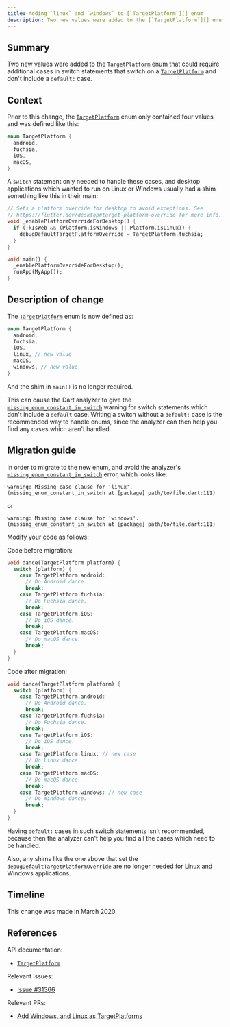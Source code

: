```yaml
---
title: Adding `linux` and `windows` to [`TargetPlatform`][] enum
description: Two new values were added to the [`TargetPlatform`][] enum that could require additional cases in switch statements that switch on a [`TargetPlatform`][].
---
```


## Summary

Two new values were added to the [`TargetPlatform`][] enum that could require additional cases in switch statements that switch on a [`TargetPlatform`][] and don't include a `default:` case.

## Context

Prior to this change, the [`TargetPlatform`][] enum only contained four values, and was defined like this:
```dart
enum TargetPlatform {
  android,
  fuchsia,
  iOS,
  macOS,
}
```

A `switch` statement only needed to handle these cases, and desktop applications which wanted to run on Linux or Windows usually had a shim something like this in their main:

```dart
// Sets a platform override for desktop to avoid exceptions. See
// https://flutter.dev/desktop#target-platform-override for more info.
void _enablePlatformOverrideForDesktop() {
  if (!kIsWeb && (Platform.isWindows || Platform.isLinux)) {
    debugDefaultTargetPlatformOverride = TargetPlatform.fuchsia;
  }
}

void main() {
  _enablePlatformOverrideForDesktop();
  runApp(MyApp());
}
```

## Description of change

The [`TargetPlatform`][] enum is now defined as:

```dart
enum TargetPlatform {
  android,
  fuchsia,
  iOS,
  linux, // new value
  macOS,
  windows, // new value
}
```

And the shim in `main()` is no longer required.

This can cause the Dart analyzer to give the [`missing_enum_constant_in_switch`][]
warning for switch statements which don't include a `default` case. Writing a
switch without a `default:` case is the recommended way to handle enums, since
the analyzer can then help you find any cases which aren't handled.

## Migration guide

In order to migrate to the new enum, and avoid the analyzer's [`missing_enum_constant_in_switch`][] error, which looks like:

```
warning: Missing case clause for 'linux'. (missing_enum_constant_in_switch at [package] path/to/file.dart:111)
```

or 

```
warning: Missing case clause for 'windows'. (missing_enum_constant_in_switch at [package] path/to/file.dart:111)
```

Modify your code as follows: 

Code before migration:

<!-- skip -->
```dart
void dance(TargetPlatform platform) {
  switch (platform) {
    case TargetPlatform.android:
      // Do Android dance.
      break;
    case TargetPlatform.fuchsia:
      // Do Fuchsia dance.
      break;
    case TargetPlatform.iOS:
      // Do iOS dance.
      break;
    case TargetPlatform.macOS:
      // Do macOS dance.
      break;
  }
}
```

Code after migration:

<!-- skip -->
```dart
void dance(TargetPlatform platform) {
  switch (platform) {
    case TargetPlatform.android:
      // Do Android dance.
      break;
    case TargetPlatform.fuchsia:
      // Do Fuchsia dance.
      break;
    case TargetPlatform.iOS:
      // Do iOS dance.
      break;
    case TargetPlatform.linux: // new case
      // Do Linux dance.
      break;
    case TargetPlatform.macOS:
      // Do macOS dance.
      break;
    case TargetPlatform.windows: // new case
      // Do Windows dance.
      break;
  }
}
```

Having `default:` cases in such switch statements isn't recommended, because
then the analyzer can't help you find all the cases which need to be handled.

Also, any shims like the one above that set the
[`debugDefaultTargetPlatformOverride`][] are no longer needed for Linux and Windows
applications.

## Timeline

This change was made in March 2020.

## References

API documentation:
* [`TargetPlatform`][]

Relevant issues:
* [Issue #31366][]

Relevant PRs:
* [Add Windows, and Linux as TargetPlatforms][]

[`debugDefaultTargetPlatformOverride`]: {{site.api}}/flutter/foundation/debugDefaultTargetPlatformOverride.html
[`missing_enum_constant_in_switch`]: {{site.dart-site}}/tools/diagnostic-messages#missing_enum_constant_in_switch
[`TargetPlatform`]: {{site.api}}/flutter/foundation/TargetPlatform-class.html
[Add Windows, and Linux as TargetPlatforms]: {{site.github}}/flutter/flutter/pull/51519
[Issue #31366]: {{site.github}}/flutter/flutter/issues/31366
